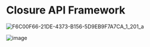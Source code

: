 # Closure API Framework

![F6C00F66-21DE-4373-B156-5D9EB9F7A7CA_1_201_a](https://github.com/user-attachments/assets/562f3782-2987-4480-8696-4c6428e016b6)


![image](https://github.com/user-attachments/assets/16f17bba-0ff2-4b6b-85db-efc3c6546144)
